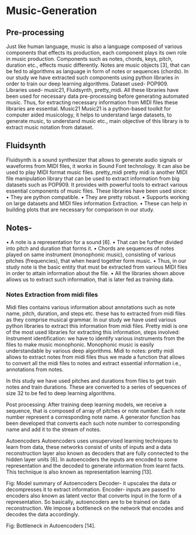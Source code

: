# Music-Generation
## Pre-processing
Just like human language, music is also a language composed of various components that effects its production, each component plays its own role in music production. Components such as notes, chords, keys, pitch, duration etc., effects music differently. Notes are music objects [3], that can be fed to algorithms as language in form of notes or sequences (chords). In our study we have extracted such components using python libraries in order to train our deep learning algorithms.
Dataset used- POP909.
Libraries used- music21, Fluidsynth, pretty_midi.
All these libraries have been used for necessary data pre-processing before generating automated music. Thus, for extracting necessary information from MIDI files these libraries are essential.
Music21
Music21 is a python-based toolkit for computer aided musicology, it helps to understand large datasets, to generate music, to understand music etc., main objective of this library is to extract music notation from dataset.


## Fluidsynth
Fluidsynth is a sound synthesizer that allows to generate audio signals or waveforms from MIDI files, it works in Sound Font technology. It can also be used to play MIDI format music files.
pretty_midi
pretty midi is another MIDI file manipulation library that can be used to extract information from big datasets such as POP909. It provides with powerful tools to extract various essential components of music files.
These libraries have been used since:
•	They are python compatible.
•	They are pretty robust.
•	Supports working on large datasets and MIDI files information Extraction.
•	These can help in building plots that are necessary for comparison in our study.
## Notes-
•	A note is a representation for a sound [6].
•	That can be further divided into pitch and duration that forms it.
•	Chords are sequences of notes played on same instrument (monophonic music), consisting of various pitches (frequencies), that when heard together form music. 
•	Thus, in our study note is the basic entity that must be extracted from various MIDI files in order to attain information about the file.
•	All the libraries shown above allows us to extract such information, that is later fed as training data.
### Notes Extraction from midi files
Midi files contains various information about annotations such as note name, pitch, duration, and steps etc. these has to extracted from midi files as they comprise musical grammar. In our study we have used various python libraries to extract this information from midi files. 
Pretty midi is one of the most used libraries for extracting this information, steps involved:
Instrument identification: we have to identify various instruments from the files to make music monophonic. Monophonic music is easily understandable by various deep algorithms.
Midi to notes: pretty midi allows to extract notes from midi files thus we made a function that allows to convert all the midi files to notes and extract essential information i.e., annotations from notes.
 
In this study we have used pitches and durations from files to get train notes and train durations. These are converted to a series of sequences of size 32 to be fed to deep learning algorithms.

Post processing:
After training deep learning models, we receive a sequence, that is composed of array of pitches or note number. Each note number represent a corresponding note name. A generator function has been developed that converts each such note number to corresponding name and add it to the stream of notes. 

Autoencoders
Autoencoders uses unsupervised learning techniques to learn from data, these networks consist of units of inputs and a data reconstruction layer also known as decoders that are fully connected to the hidden layer units [6]. In autoencoders the inputs are encoded to some representation and the decoded to generate information from learnt facts. This technique is also known as representation learning [13]. 
 
Fig: Model summary of Autoencoders
Decoder- it upscales the data or decompresses it to extract information.
Encoder- inputs are passed to encoders also known as latent vector that converts input in the form of a representation.
So basically, autoencoders are to be trained on data reconstruction. We impose a bottleneck on the network that encodes and decodes the data accordingly.
 
Fig: Bottleneck in Autoencoders [14].


